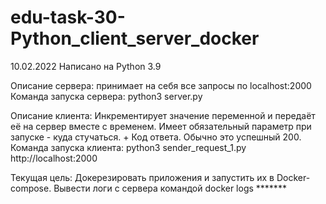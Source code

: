 # edu-task-30-Python_client_server_docker
10.02.2022
Написано на Python 3.9

Описание сервера: принимает на себя все запросы по localhost:2000
Команда запуска cервера: python3 server.py

Описание клиента: Инкрементирует значение переменной и передаёт её на сервер вместе с временем. Имеет обязательный параметр при запуске - куда стучаться. + Код ответа. Обычно это успешный 200.
Команда запуска клиента: python3 sender_request_1.py http://localhost:2000

Текущая цель: Докерезировать приложения и запустить их в Docker-compose. Вывести логи с сервера командой docker logs *******


